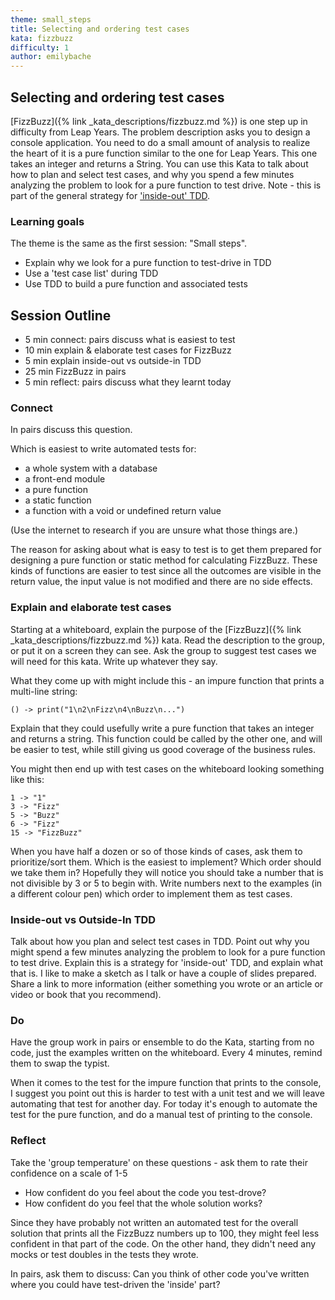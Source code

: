 ```yaml
---
theme: small_steps
title: Selecting and ordering test cases
kata: fizzbuzz
difficulty: 1
author: emilybache
---
```


Selecting and ordering test cases 
----------------------------------

[FizzBuzz]({% link _kata_descriptions/fizzbuzz.md %}) is one step up in difficulty from Leap Years. The problem description asks you to design a console application. You need to do a small amount of analysis to realize the heart of it is a pure function similar to the one for Leap Years. This one takes an integer and returns a String. You can use this Kata to talk about how to plan and select test cases, and why you spend a few minutes analyzing the problem to look for a pure function to test drive. Note - this is part of the general strategy for ['inside-out' TDD](https://8thlight.com/blog/georgina-mcfadyen/2016/06/27/inside-out-tdd-vs-outside-in.html). 

### Learning goals
The theme is the same as the first session: "Small steps". 

* Explain why we look for a pure function to test-drive in TDD
* Use a 'test case list' during TDD
* Use TDD to build a pure function and associated tests

## Session Outline

* 5 min connect: pairs discuss what is easiest to test  
* 10 min explain & elaborate test cases for FizzBuzz 
* 5 min explain inside-out vs outside-in TDD  
* 25 min FizzBuzz in pairs  
* 5 min reflect: pairs discuss what they learnt today

### Connect
In pairs discuss this question.

Which is easiest to write automated tests for:

- a whole system with a database
- a front-end module
- a pure function
- a static function
- a function with a void or undefined return value

 (Use the internet to research if you are unsure what those things are.)

The reason for asking about what is easy to test is to get them prepared for designing a pure function or static method for calculating FizzBuzz. These kinds of functions are easier to test since all the outcomes are visible in the return value, the input value is not modified and there are no side effects.

### Explain and elaborate test cases
Starting at a whiteboard, explain the purpose of the [FizzBuzz]({% link _kata_descriptions/fizzbuzz.md %}) kata. Read the description to the group, or put it on a screen they can see. Ask the group to suggest test cases we will need for this kata. Write up whatever they say. 

What they come up with might include this - an impure function that prints a multi-line string: 

	() -> print("1\n2\nFizz\n4\nBuzz\n...")


Explain that they could usefully write a pure function that takes an integer and returns a string. This function could be called by the other one, and will be easier to test, while still giving us good coverage of the business rules. 

You might then end up with test cases on the whiteboard looking something like this:

	1 -> "1"
	3 -> "Fizz"
	5 -> "Buzz"
	6 -> "Fizz"
	15 -> "FizzBuzz"


When you have half a dozen or so of those kinds of cases, ask them to prioritize/sort them. Which is the easiest to implement? Which order should we take them in? Hopefully they will notice you should take a number that is not divisible by 3 or 5 to begin with. Write numbers next to the examples (in a different colour pen) which order to implement them as test cases.

### Inside-out vs Outside-In TDD
Talk about how you plan and select test cases in TDD. Point out why you might spend a few minutes analyzing the problem to look for a pure function to test drive. Explain this is a strategy for 'inside-out' TDD, and explain what that is. I like to make a sketch as I talk or have a couple of  slides prepared. Share a link to more information (either something you wrote or an article or video or book that you recommend).

### Do
Have the group work in pairs or ensemble to do the Kata, starting from no code, just the examples written on the whiteboard. Every 4 minutes, remind them to swap the typist.

When it comes to the test for the impure function that prints to the console, I suggest you point out this is harder to test with a unit test and we will leave automating that test for another day. For today it's enough to automate the test for the pure function, and do a manual test of printing to the console.

### Reflect
Take the 'group temperature' on these questions - ask them to rate their confidence on a scale of 1-5

* How confident do you feel about the code you test-drove? 
* How confident do you feel that the whole solution works?

Since they have probably not written an automated test for the overall solution that prints all the FizzBuzz numbers up to 100, they might feel less confident in that part of the code. On the other hand, they didn't need any mocks or test doubles in the tests they wrote.

In pairs, ask them to discuss: Can you think of other code you've written where you could have test-driven the 'inside' part?  

